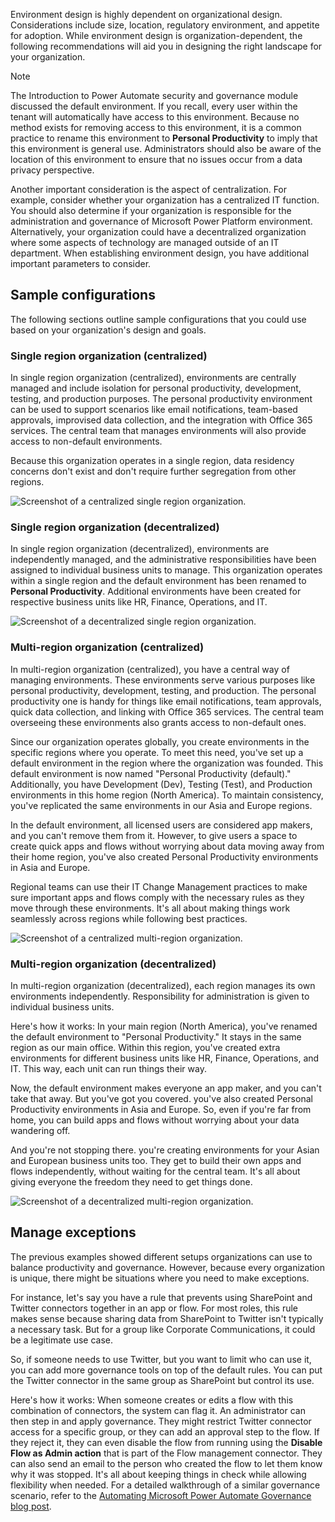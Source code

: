 Environment design is highly dependent on organizational design. Considerations include size, location, regulatory environment, and appetite for adoption. While environment design is organization-dependent, the following recommendations will aid you in designing the right landscape for your organization.

> [!NOTE]
> The Introduction to Power Automate security and governance module discussed the default environment. If you recall, every user within the tenant will automatically have access to this environment. Because no method exists for removing access to this environment, it is a common practice to rename this environment to **Personal Productivity** to imply that this environment is general use. Administrators should also be aware of the location of this environment to ensure that no issues occur from a data privacy perspective.

Another important consideration is the aspect of centralization. For example, consider whether your organization has a centralized IT function. You should also determine if your organization is responsible for the administration and governance of Microsoft Power Platform environment. Alternatively, your organization could have a decentralized organization where some aspects of technology are managed outside of an IT department. When establishing environment design, you have additional important parameters to consider.

## Sample configurations

The following sections outline sample configurations that you could use based on your organization's design and goals.

### Single region organization (centralized)

In single region organization (centralized), environments are centrally managed and include isolation for personal productivity, development, testing, and production purposes. The personal productivity environment can be used to support scenarios like email notifications, team-based approvals, improvised data collection, and the integration with Office 365 services. The central team that manages environments will also provide access to non-default environments.

Because this organization operates in a single region, data residency concerns don't exist and don't require further segregation from other regions.

![Screenshot of a centralized single region organization.](../media/1-single-region.png)

### Single region organization (decentralized)

In single region organization (decentralized), environments are independently managed, and the administrative responsibilities have been assigned to individual business units to manage. This organization operates within a single region and the default environment has been renamed to **Personal Productivity**. Additional environments have been created for respective business units like HR, Finance, Operations, and IT.

![Screenshot of a decentralized single region organization.](../media/2-single-region-decentralized.png)

### Multi-region organization (centralized)

In multi-region organization (centralized), you have a central way of managing environments. These environments serve various purposes like personal productivity, development, testing, and production. The personal productivity one is handy for things like email notifications, team approvals, quick data collection, and linking with Office 365 services. The central team overseeing these environments also grants access to non-default ones.

Since our organization operates globally, you create environments in the specific regions where you operate. To meet this need, you've set up a default environment in the region where the organization was founded. This default environment is now named "Personal Productivity (default)." Additionally, you have Development (Dev), Testing (Test), and Production environments in this home region (North America). To maintain consistency, you've replicated the same environments in our Asia and Europe regions.

In the default environment, all licensed users are considered app makers, and you can't remove them from it. However, to give users a space to create quick apps and flows without worrying about data moving away from their home region, you've also created Personal Productivity environments in Asia and Europe.

Regional teams can use their IT Change Management practices to make sure important apps and flows comply with the necessary rules as they move through these environments. It's all about making things work seamlessly across regions while following best practices.

![Screenshot of a centralized multi-region organization.](../media/3-multi-region-centralized.png)

### Multi-region organization (decentralized)

In multi-region organization (decentralized), each region manages its own environments independently. Responsibility for administration is given to individual business units. 

Here's how it works: In your main region (North America), you've renamed the default environment to "Personal Productivity." It stays in the same region as our main office. Within this region, you've created extra environments for different business units like HR, Finance, Operations, and IT. This way, each unit can run things their way.

Now, the default environment makes everyone an app maker, and you can't take that away. But you've got you covered. you've also created Personal Productivity environments in Asia and Europe. So, even if you're far from home, you can build apps and flows without worrying about your data wandering off.

And you're not stopping there. you're creating environments for your Asian and European business units too. They get to build their own apps and flows independently, without waiting for the central team. It's all about giving everyone the freedom they need to get things done.

![Screenshot of a decentralized multi-region organization.](../media/4-multi-region-decentralized.png)

## Manage exceptions

The previous examples showed different setups organizations can use to balance productivity and governance. However, because every organization is unique, there might be situations where you need to make exceptions.

For instance, let's say you have a rule that prevents using SharePoint and Twitter connectors together in an app or flow. For most roles, this rule makes sense because sharing data from SharePoint to Twitter isn't typically a necessary task. But for a group like Corporate Communications, it could be a legitimate use case.

So, if someone needs to use Twitter, but you want to limit who can use it, you can add more governance tools on top of the default rules. You can put the Twitter connector in the same group as SharePoint but control its use.

Here's how it works: When someone creates or edits a flow with this combination of connectors, the system can flag it. An administrator can then step in and apply governance. They might restrict Twitter connector access for a specific group, or they can add an approval step to the flow. If they reject it, they can even disable the flow from running using the **Disable Flow as Admin action** that is part of the Flow management connector. They can also send an email to the person who created the flow to let them know why it was stopped. It's all about keeping things in check while allowing flexibility when needed. For a detailed walkthrough of a similar governance scenario, refer to the [Automating Microsoft Power Automate Governance blog post](https://flow.microsoft.com/blog/automate-flow-governance/?azure-portal=true).
